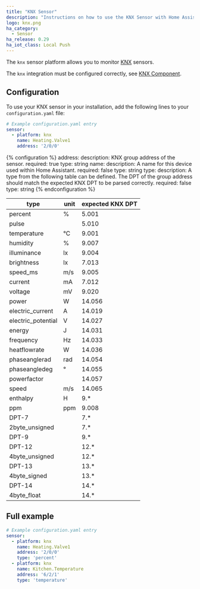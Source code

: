 ```yaml
---
title: "KNX Sensor"
description: "Instructions on how to use the KNX Sensor with Home Assistant."
logo: knx.png
ha_category:
  - Sensor
ha_release: 0.29
ha_iot_class: Local Push
---
```


The `knx` sensor platform allows you to monitor [KNX](http://www.knx.org) sensors.

The `knx` integration must be configured correctly, see [KNX Component](/components/knx).

## Configuration

To use your KNX sensor in your installation, add the following lines to your `configuration.yaml` file:

```yaml
# Example configuration.yaml entry
sensor:
  - platform: knx
    name: Heating.Valve1
    address: '2/0/0'
```

{% configuration %}
address:
  description: KNX group address of the sensor.
  required: true
  type: string
name:
  description: A name for this device used within Home Assistant.
  required: false
  type: string
type:
  description: A type from the following table can be defined. The DPT of the group address should match the expected KNX DPT to be parsed correctly.
  required: false
  type: string
{% endconfiguration %}

| type               | unit | expected KNX DPT |
|--------------------|------|------------------|
| percent            | %    | 5.001            |
| pulse              |      | 5.010            |
| temperature        | °C   | 9.001            |
| humidity           | %    | 9.007            |
| illuminance        | lx   | 9.004            |
| brightness         | lx   | 7.013            |
| speed_ms           | m/s  | 9.005            |
| current            | mA   | 7.012            |
| voltage            | mV   | 9.020            |
| power              | W    | 14.056           |
| electric_current   | A    | 14.019           |
| electric_potential | V    | 14.027           |
| energy             | J    | 14.031           |
| frequency          | Hz   | 14.033           |
| heatflowrate       | W    | 14.036           |
| phaseanglerad      | rad  | 14.054           |
| phaseangledeg      | °    | 14.055           |
| powerfactor        |      | 14.057           |
| speed              | m/s  | 14.065           |
| enthalpy           | H    | 9.*              |
| ppm                | ppm  | 9.008            |
| DPT-7              |      | 7.*              |
| 2byte_unsigned     |      | 7.*              |
| DPT-9              |      | 9.*              |
| DPT-12             |      | 12.*             |
| 4byte_unsigned     |      | 12.*             |
| DPT-13             |      | 13.*             |
| 4byte_signed       |      | 13.*             |
| DPT-14             |      | 14.*             |
| 4byte_float        |      | 14.*             |

## Full example

```yaml
# Example configuration.yaml entry
sensor:
  - platform: knx
    name: Heating.Valve1
    address: '2/0/0'
    type: 'percent'
  - platform: knx
    name: Kitchen.Temperature
    address: '6/2/1'
    type: 'temperature'
```
